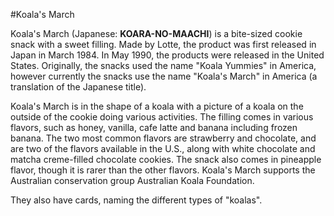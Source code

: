 #Koala's March

Koala's March (Japanese: __KOARA-NO-MAACHI__) is a bite-sized cookie snack with a sweet filling. Made by Lotte, the product was first released in Japan in March 1984. In May 1990, the products were released in the United States. Originally, the snacks used the name "Koala Yummies" in America, however currently the snacks use the name "Koala's March" in America (a translation of the Japanese title).



Koala's March is in the shape of a koala with a picture of a koala on the outside of the cookie doing various activities. The filling comes in various flavors, such as honey, vanilla, cafe latte and banana including frozen banana. The two most common flavors are strawberry and chocolate, and are two of the flavors available in the U.S., along with white chocolate and matcha creme-filled chocolate cookies. The snack also comes in pineapple flavor, though it is rarer than the other flavors. Koala's March supports the Australian conservation group Australian Koala Foundation.



They also have cards, naming the different types of "koalas".
